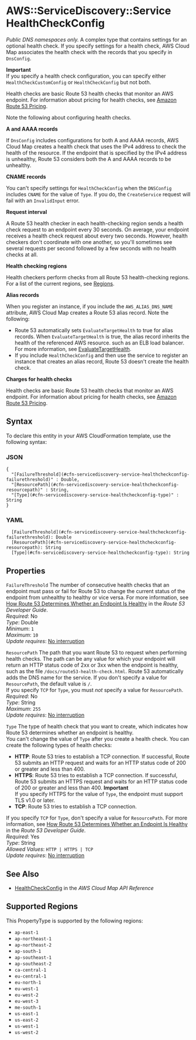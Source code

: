 # AWS::ServiceDiscovery::Service HealthCheckConfig<a name="aws-properties-servicediscovery-service-healthcheckconfig"></a>

 *Public DNS namespaces only\.* A complex type that contains settings for an optional health check\. If you specify settings for a health check, AWS Cloud Map associates the health check with the records that you specify in `DnsConfig`\.

**Important**  
If you specify a health check configuration, you can specify either `HealthCheckCustomConfig` or `HealthCheckConfig` but not both\.

Health checks are basic Route 53 health checks that monitor an AWS endpoint\. For information about pricing for health checks, see [Amazon Route 53 Pricing](http://aws.amazon.com/route53/pricing/)\.

Note the following about configuring health checks\.

 **A and AAAA records** 

If `DnsConfig` includes configurations for both A and AAAA records, AWS Cloud Map creates a health check that uses the IPv4 address to check the health of the resource\. If the endpoint that is specified by the IPv4 address is unhealthy, Route 53 considers both the A and AAAA records to be unhealthy\. 

 **CNAME records** 

You can't specify settings for `HealthCheckConfig` when the `DNSConfig` includes `CNAME` for the value of `Type`\. If you do, the `CreateService` request will fail with an `InvalidInput` error\.

 **Request interval** 

A Route 53 health checker in each health\-checking region sends a health check request to an endpoint every 30 seconds\. On average, your endpoint receives a health check request about every two seconds\. However, health checkers don't coordinate with one another, so you'll sometimes see several requests per second followed by a few seconds with no health checks at all\.

 **Health checking regions** 

Health checkers perform checks from all Route 53 health\-checking regions\. For a list of the current regions, see [Regions](https://docs.aws.amazon.com/Route53/latest/APIReference/API_HealthCheckConfig.html#Route53-Type-HealthCheckConfig-Regions)\.

 **Alias records** 

When you register an instance, if you include the `AWS_ALIAS_DNS_NAME` attribute, AWS Cloud Map creates a Route 53 alias record\. Note the following:
+ Route 53 automatically sets `EvaluateTargetHealth` to true for alias records\. When `EvaluateTargetHealth` is true, the alias record inherits the health of the referenced AWS resource\. such as an ELB load balancer\. For more information, see [EvaluateTargetHealth](https://docs.aws.amazon.com/Route53/latest/APIReference/API_AliasTarget.html#Route53-Type-AliasTarget-EvaluateTargetHealth)\.
+ If you include `HealthCheckConfig` and then use the service to register an instance that creates an alias record, Route 53 doesn't create the health check\.

 **Charges for health checks** 

Health checks are basic Route 53 health checks that monitor an AWS endpoint\. For information about pricing for health checks, see [Amazon Route 53 Pricing](http://aws.amazon.com/route53/pricing/)\.

## Syntax<a name="aws-properties-servicediscovery-service-healthcheckconfig-syntax"></a>

To declare this entity in your AWS CloudFormation template, use the following syntax:

### JSON<a name="aws-properties-servicediscovery-service-healthcheckconfig-syntax.json"></a>

```
{
  "[FailureThreshold](#cfn-servicediscovery-service-healthcheckconfig-failurethreshold)" : Double,
  "[ResourcePath](#cfn-servicediscovery-service-healthcheckconfig-resourcepath)" : String,
  "[Type](#cfn-servicediscovery-service-healthcheckconfig-type)" : String
}
```

### YAML<a name="aws-properties-servicediscovery-service-healthcheckconfig-syntax.yaml"></a>

```
  [FailureThreshold](#cfn-servicediscovery-service-healthcheckconfig-failurethreshold): Double
  [ResourcePath](#cfn-servicediscovery-service-healthcheckconfig-resourcepath): String
  [Type](#cfn-servicediscovery-service-healthcheckconfig-type): String
```

## Properties<a name="aws-properties-servicediscovery-service-healthcheckconfig-properties"></a>

`FailureThreshold`  <a name="cfn-servicediscovery-service-healthcheckconfig-failurethreshold"></a>
The number of consecutive health checks that an endpoint must pass or fail for Route 53 to change the current status of the endpoint from unhealthy to healthy or vice versa\. For more information, see [How Route 53 Determines Whether an Endpoint Is Healthy](https://docs.aws.amazon.com/Route53/latest/DeveloperGuide/dns-failover-determining-health-of-endpoints.html) in the *Route 53 Developer Guide*\.  
*Required*: No  
*Type*: Double  
*Minimum*: `1`  
*Maximum*: `10`  
*Update requires*: [No interruption](https://docs.aws.amazon.com/AWSCloudFormation/latest/UserGuide/using-cfn-updating-stacks-update-behaviors.html#update-no-interrupt)

`ResourcePath`  <a name="cfn-servicediscovery-service-healthcheckconfig-resourcepath"></a>
The path that you want Route 53 to request when performing health checks\. The path can be any value for which your endpoint will return an HTTP status code of 2xx or 3xx when the endpoint is healthy, such as the file `/docs/route53-health-check.html`\. Route 53 automatically adds the DNS name for the service\. If you don't specify a value for `ResourcePath`, the default value is `/`\.  
If you specify `TCP` for `Type`, you must *not* specify a value for `ResourcePath`\.  
*Required*: No  
*Type*: String  
*Maximum*: `255`  
*Update requires*: [No interruption](https://docs.aws.amazon.com/AWSCloudFormation/latest/UserGuide/using-cfn-updating-stacks-update-behaviors.html#update-no-interrupt)

`Type`  <a name="cfn-servicediscovery-service-healthcheckconfig-type"></a>
The type of health check that you want to create, which indicates how Route 53 determines whether an endpoint is healthy\.  
You can't change the value of `Type` after you create a health check\.
You can create the following types of health checks:  
+  **HTTP**: Route 53 tries to establish a TCP connection\. If successful, Route 53 submits an HTTP request and waits for an HTTP status code of 200 or greater and less than 400\.
+  **HTTPS**: Route 53 tries to establish a TCP connection\. If successful, Route 53 submits an HTTPS request and waits for an HTTP status code of 200 or greater and less than 400\.
**Important**  
If you specify HTTPS for the value of `Type`, the endpoint must support TLS v1\.0 or later\.
+  **TCP**: Route 53 tries to establish a TCP connection\.

  If you specify `TCP` for `Type`, don't specify a value for `ResourcePath`\.
For more information, see [How Route 53 Determines Whether an Endpoint Is Healthy](https://docs.aws.amazon.com/Route53/latest/DeveloperGuide/dns-failover-determining-health-of-endpoints.html) in the *Route 53 Developer Guide*\.  
*Required*: Yes  
*Type*: String  
*Allowed Values*: `HTTP | HTTPS | TCP`  
*Update requires*: [No interruption](https://docs.aws.amazon.com/AWSCloudFormation/latest/UserGuide/using-cfn-updating-stacks-update-behaviors.html#update-no-interrupt)

## See Also<a name="aws-properties-servicediscovery-service-healthcheckconfig--seealso"></a>
+  [HealthCheckConfig](https://docs.aws.amazon.com/cloud-map/latest/api/API_HealthCheckConfig.html) in the *AWS Cloud Map API Reference* 

## Supported Regions

This PropertyType is supported by the following regions:

- `ap-east-1`
- `ap-northeast-1`
- `ap-northeast-2`
- `ap-south-1`
- `ap-southeast-1`
- `ap-southeast-2`
- `ca-central-1`
- `eu-central-1`
- `eu-north-1`
- `eu-west-1`
- `eu-west-2`
- `eu-west-3`
- `me-south-1`
- `us-east-1`
- `us-east-2`
- `us-west-1`
- `us-west-2`

